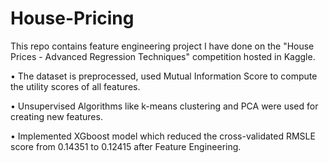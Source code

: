 # House-Pricing


This repo contains feature engineering project I have done on the "House Prices - Advanced Regression Techniques" competition hosted in Kaggle.

• The dataset is preprocessed, used Mutual Information Score to compute the utility scores of all features.

• Unsupervised Algorithms like k-means clustering and PCA were used for creating new features.

• Implemented XGboost model which reduced the cross-validated RMSLE score from 0.14351 to 0.12415 after Feature Engineering.
